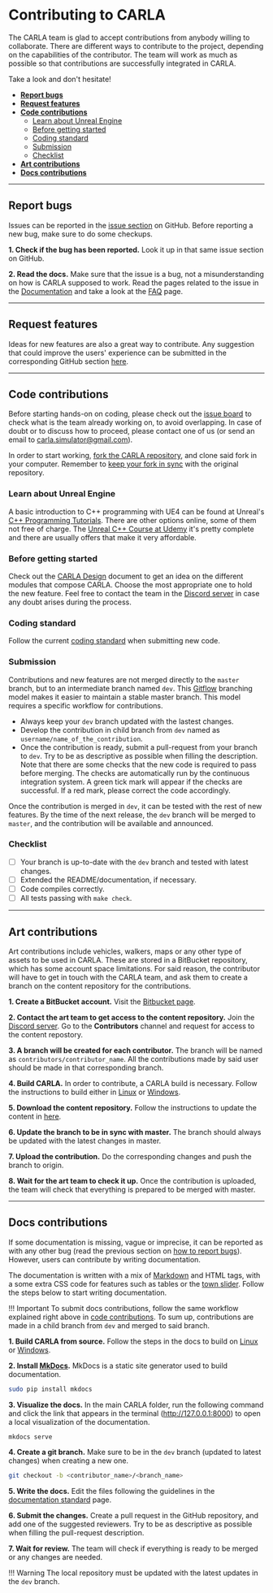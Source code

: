 # Contributing to CARLA

The CARLA team is glad to accept contributions from anybody willing to collaborate. There are different ways to contribute to the project, depending on the capabilities of the contributor. The team will work as much as possible so that contributions are successfully integrated in CARLA.  

Take a look and don't hesitate!  

*   [__Report bugs__](#report-bugs)  
*   [__Request features__](#request-features)  
*   [__Code contributions__](#code-contributions)  
	*   [Learn about Unreal Engine](#learn-about-unreal-engine)  
	*   [Before getting started](#before-getting-started)  
	*   [Coding standard](#coding-standard)  
	*   [Submission](#submission)  
	*   [Checklist](#checklist)  
*   [__Art contributions__](#art-contributions)  
*   [__Docs contributions__](#docs-contributions)  

---
## Report bugs

Issues can be reported in the [issue section][issueslink] on GitHub. Before reporting a new bug, make sure to do some checkups.  

__1. Check if the bug has been reported.__ Look it up in that same issue section on GitHub.  

__2. Read the docs.__ Make sure that the issue is a bug, not a misunderstanding on how is CARLA supposed to work. Read the pages related to the issue in the [Documentation][docslink] and take a look at the [FAQ][faqlink] page.

[issueslink]: http://github.fishros.org/https://github.com/carla-simulator/carla/issues
[docslink]: http://carla.readthedocs.io
[faqlink]: build_faq.md

---
## Request features

Ideas for new features are also a great way to contribute. Any suggestion that could improve the users' experience  can be submitted in the corresponding GitHub section [here][frlink].

[frlink]: http://github.fishros.org/https://github.com/carla-simulator/carla/issues?q=is%3Aissue+is%3Aopen+label%3A%22feature+request%22+sort%3Acomments-desc

---
## Code contributions

Before starting hands-on on coding, please check out the [issue board][issueboard] to check what is the team already working on, to avoid overlapping. In case of doubt or to discuss how to proceed, please contact one of us (or send an email to <carla.simulator@gmail.com>).  

In order to start working, [fork the CARLA repository](https://docs.github.com/en/enterprise/2.13/user/articles/fork-a-repo), and clone said fork in your computer. Remember to [keep your fork in sync](https://docs.github.com/en/enterprise/2.13/user/articles/syncing-a-fork) with the original repository.  

[issueboard]: http://github.fishros.org/https://github.com/carla-simulator/carla/issues

### Learn about Unreal Engine

A basic introduction to C++ programming with UE4 can be found at Unreal's [C++ Programming Tutorials][ue4tutorials]. There are other options online, some of them not free of charge. The [Unreal C++ Course at Udemy][ue4course] it's pretty complete and there are usually offers that make it very affordable.

[ue4tutorials]: https://docs.unrealengine.com/latest/INT/Programming/Tutorials/
[ue4course]: https://www.udemy.com/unrealcourse/

### Before getting started

Check out the [CARLA Design](index.md)<!-- @todo --> document to get an idea on the different modules that compose CARLA. Choose the most appropriate one
to hold the new feature. Feel free to contact the team in the [Discord server](https://discord.com/invite/8kqACuC) in case any doubt arises during the process.  

### Coding standard

Follow the current [coding standard](cont_coding_standard.md) when submitting new code.  

### Submission

Contributions and new features are not merged directly to the `master` branch, but to an intermediate branch named `dev`. This [Gitflow](https://nvie.com/posts/a-successful-git-branching-model/) branching model makes it easier to maintain a stable master branch. This model requires a specific workflow for contributions.  

*   Always keep your `dev` branch updated with the lastest changes.  
*   Develop the contribution in child branch from `dev` named as `username/name_of_the_contribution`.  
*   Once the contribution is ready, submit a pull-request from your branch to `dev`. Try to be as descriptive as possible when filling the description. Note that there are some checks that the new code is required to pass before merging. The checks are automatically run by the continuous integration system. A green tick mark will appear if the checks are successful. If a red mark, please correct the code accordingly.  

Once the contribution is merged in `dev`, it can be tested with the rest of new features. By the time of the next release, the `dev` branch will be merged to `master`, and the contribution will be available and announced.  

### Checklist  

*   [ ] Your branch is up-to-date with the `dev` branch and tested with latest changes.  
*   [ ] Extended the README/documentation, if necessary.  
*   [ ] Code compiles correctly.  
*   [ ] All tests passing with `make check`.  

---
## Art contributions

Art contributions include vehicles, walkers, maps or any other type of assets to be used in CARLA. These are stored in a BitBucket repository, which has some account space limitations. For said reason, the contributor will have to get in touch with the CARLA team, and ask them to create a branch on the content repository for the contributions.  

__1. Create a BitBucket account.__ Visit the [Bitbucket page](https://bitbucket.org).  

__2. Contact the art team to get access to the content repository.__ Join the [Discord server](https://discord.com/invite/8kqACuC). Go to the __Contributors__ channel and request for access to the content repostory.  

__3. A branch will be created for each contributor.__ The branch will be named as `contributors/contributor_name`. All the contributions made by said user should be made in that corresponding branch.  

__4. Build CARLA.__ In order to contribute, a CARLA build is necessary. Follow the instructions to build either in [Linux](https://carla.readthedocs.io/en/latest/build_linux/) or [Windows](https://carla.readthedocs.io/en/latest/build_windows/).  

__5. Download the content repository.__ Follow the instructions to update the content in [here](https://carla.readthedocs.io/en/latest/build_update/#get-development-assets).

__6. Update the branch to be in sync with master.__ The branch should always be updated with the latest changes in master.  

__7. Upload the contribution.__ Do the corresponding changes and push the branch to origin.  

__8. Wait for the art team to check it up.__ Once the contribution is uploaded, the team will check that everything is prepared to be merged with master.  


---
## Docs contributions

If some documentation is missing, vague or imprecise, it can be reported as with any other bug (read the previous section on [how to report bugs](#report-bugs)). However, users can contribute by writing documentation.  

The documentation is written with a mix of [Markdown](https://www.markdownguide.org/) and HTML tags, with a some extra CSS code for features such as tables or the [town slider](https://carla.readthedocs.io/en/latest/core_map/#carla-maps). Follow the steps below to start writing documentation. 

!!! Important
    To submit docs contributions, follow the same workflow explained right above in [code contributions](#submission). To sum up, contributions are made in a child branch from `dev` and merged to said branch.  

__1. Build CARLA from source.__ Follow the steps in the docs to build on [Linux](build_linux.md) or [Windows](build_windows.md).  


__2. Install [MkDocs](http://www.mkdocs.org/).__ MkDocs is a static site generator used to build documentation. 

```sh
sudo pip install mkdocs
```

__3. Visualize the docs.__ In the main CARLA folder, run the following command and click the link that appears in the terminal (http://127.0.0.1:8000) to open a local visualization of the documentation.  

```sh
mkdocs serve
```
__4. Create a git branch.__ Make sure to be in the `dev` branch (updated to latest changes) when creating a new one. 

```sh
git checkout -b <contributor_name>/<branch_name>
```

__5. Write the docs.__ Edit the files following the guidelines in the [documentation standard](cont_doc_standard.md) page.  

__6. Submit the changes.__ Create a pull request in the GitHub repository, and add one of the suggested reviewers. Try to be as descriptive as possible when filling the pull-request description.  

__7. Wait for review.__ The team will check if everything is ready to be merged or any changes are needed.  

!!! Warning
    The local repository must be updated with the latest updates in the `dev` branch.  